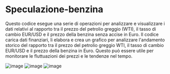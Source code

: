 # Speculazione-benzina
Questo codice esegue una serie di operazioni per analizzare e visualizzare i dati relativi al rapporto tra il prezzo del petrolio greggio (WTI), il tasso di cambio EUR/USD e il prezzo della benzina senza accise in Euro.
Il codice carica dati finanziari, li elabora e crea un grafico per analizzare l'andamento storico del rapporto tra il prezzo del petrolio greggio WTI, il tasso di cambio EUR/USD e il prezzo della benzina in Euro. Questo può essere utile per monitorare le fluttuazioni dei prezzi e le tendenze nel tempo.

![image](https://github.com/DrElegantia/Speculazione-benzina/assets/143170925/e1cd9c57-f833-4081-9dbf-e0dd3c32c546)
![image](https://github.com/DrElegantia/Speculazione-benzina/assets/143170925/ee7bec31-8eb9-4be4-b630-56de7555399d)
![image](https://github.com/DrElegantia/Speculazione-benzina/assets/143170925/c3e2ac72-ccb6-49a5-a9cc-94babfb9c308)
